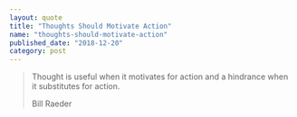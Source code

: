 ```yaml
---
layout: quote
title: "Thoughts Should Motivate Action"
name: "thoughts-should-motivate-action"
published_date: "2018-12-20"
category: post
---
```


> Thought is useful when it motivates for action and a hindrance when it
> substitutes for action.
>
> Bill Raeder

